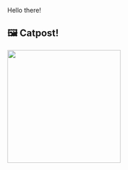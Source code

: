 Hello there!



## 🖼️ Catpost!

<sub>
    <img src="https://cdn2.thecatapi.com/images/7uj.gif" height="256">
</sub>

